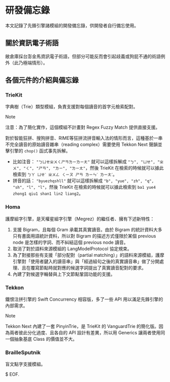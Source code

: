 # 研發備忘錄

本文記錄了先鋒引擎諸模組的開發備忘錄，供開發者自行備忘使用。

## 關於資訊電子術語

敝倉庫採台澎金馬資訊電子術語，但部分可能反而會引起歧義或狗屁不通的術語例外（此乃極端情形）。

## 各個元件的介紹與備忘錄

### TrieKit

字典樹（Trie）類型模組，負責支援對每個讀音的首字元檢索配對。

> [!NOTE]
> 注意：為了簡化實作，這個模組不計畫對 Regex Fuzzy Match 提供直接支援。
> 
> 對於智能狂拼、搜狗拼音、RIME等狂拼流拼音輸入法的情形而言，這種基於一串不完全讀音的原始讀音雜串（reading complex）需要使用 Tekkon Next 聲韻並擊引擎的 `chop()` 函式事先拆解。
> - 比如注音： `"ㄅㄩㄝㄓㄨㄑㄕㄢㄌㄧㄌㄧㄤ"` 就可以這樣拆解成 `"ㄅ", "ㄩㄝ", "ㄓㄨ", "ㄑ", "ㄕㄢ", "ㄌㄧ", "ㄌㄧㄤ"`，然後 TrieKit 在檢索的時候就可以據此檢索到 `ㄅㄚ ㄩㄝˋ ㄓㄨㄥ ㄑㄧㄡ ㄕㄢ ㄌㄧㄣˊ ㄌㄧㄤˊ`。
> - 拼音的話： `"byuezhqshll"` 就可以這樣拆解成 `"b", "yue", "zh", "q", "sh", "l", "l"`，然後 TrieKit 在檢索的時候就可以據此檢索到 `ba1 yue4 zhong1 qiu1 shan1 lin2 liang2`。

### Homa

護摩組字引擎，是天權星組字引擎（Megrez）的繼任者、擁有下述新特性：

1. 支援 Bigram，且每個 Gram 承載其真實讀音。由於 Bigram 的統計資料大多只有書面用語統計資料，所以對 Bigram 的描述方式僅限於某個 previous node 是怎樣的字詞、而不糾結這個 previous node 讀音。
2. 取消了對於語料來源模組的 LangModelProtocol 協定規束。
3. 為了對接那些有支援「部分配對（partial matching）」的語料來源模組，護摩引擎對「使用者鍵入的讀音串」與「經過組句之後的真實讀音串」做了分開處理、且在覆寫節點時就對應的候選字詞提出了真實讀音配對的要求。
4. 內建了對候選字輪替與上下文節點鞏固功能的支援。

### Tekkon

鐵恨注拼引擎的 Swift Concurrency 相容版，多了一些 API 用以滿足先鋒引擎的內部需求。

> [!NOTE]
> Tekkon Next 內建了一套 PinyinTrie，是 TrieKit 的 VanguardTrie 的簡化版。因為兩者彼此分化過度、且各自的 API 設計有差異，所以用 Generics 讓兩者使用同一個抽象基底 Class 的價值並不大。

### BrailleSputnik

盲文點字支援模組。

$ EOF.
